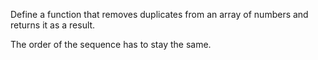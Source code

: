 Define a function that removes duplicates from an array of numbers and returns it as a result.

The order of the sequence has to stay the same.
